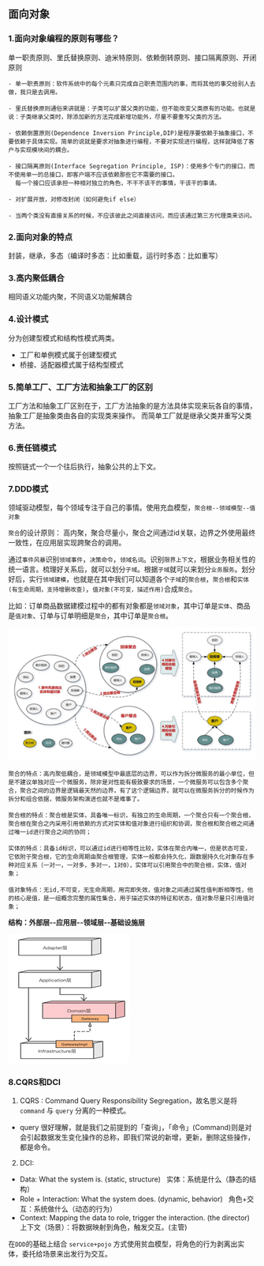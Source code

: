 ## 面向对象
### 1.面向对象编程的原则有哪些？
单一职责原则、里氏替换原则、迪米特原则、依赖倒转原则、接口隔离原则、开闭原则
````
- 单一职责原则：软件系统中的每个元素只完成自己职责范围内的事，而将其他的事交给别人去做，我只是去调用。

- 里氏替换原则通俗来讲就是：子类可以扩展父类的功能，但不能改变父类原有的功能。也就是说：子类继承父类时，除添加新的方法完成新增功能外，尽量不要重写父类的方法。

- 依赖倒置原则(Dependence Inversion Principle,DIP)是程序要依赖于抽象接口，不要依赖于具体实现。简单的说就是要求对抽象进行编程，不要对实现进行编程，这样就降低了客户与实现模块间的耦合。

- 接口隔离原则(Interface Segregation Principle, ISP)：使用多个专门的接口，而不使用单一的总接口，即客户端不应该依赖那些它不需要的接口。
  每一个接口应该承担一种相对独立的角色，不干不该干的事情，干该干的事请。

- 对扩展开放，对修改封闭（如何避免if else）

- 当两个类没有直接关系的时候，不应该彼此之间直接访问，而应该通过第三方代理类来访问。
````

### 2.面向对象的特点
封装，继承，多态（编译时多态：比如重载，运行时多态：比如重写）

### 3.高内聚低耦合
相同语义功能内聚，不同语义功能解耦合

### 4.设计模式
分为创建型模式和结构性模式两类。
- 工厂和单例模式属于创建型模式
- 桥接、适配器模式属于结构型模式

### 5.简单工厂、工厂方法和抽象工厂的区别
工厂方法和抽象工厂区别在于，工厂方法抽象的是方法具体实现来玩各自的事情，抽象工厂是抽象类由各自的实现类来操作。
而简单工厂就是继承父类并重写父类方法。

### 6.责任链模式
按照链式一个一个往后执行，抽象公共的上下文。

### 7.DDD模式
领域驱动模型，每个领域专注于自己的事情。使用充血模型，`聚合根--领域模型--值对象`   

`聚合`的设计原则： 高内聚，聚合尽量小，聚合之间通过id关联，边界之外使用最终一致性，在应用层实现跨聚合的调用。

通过`事件风暴`识别`领域事件`，`决策命令`，`领域名词`。识别`限界上下文`，根据业务相关性的统一语言。梳理好关系后，就可以划分`子域`。根据`子域`就可以来划分`业务服务`。划分好后，实行`领域建模`，也就是在其中我们可以知道各个`子域`的`聚合根`，`聚合根`和`实体(有生命周期，支持增删改查)`，`值对象(不可变，描述作用)`合成`聚合`。

比如：订单商品数据建模过程中的都有对象都是`领域对象`，其中订单是`实体`、商品是`值对象`、订单与订单明细是`聚合`，其中订单是`聚合根`。

<img src="./images/事件风暴.png">

````
聚合的特点：高内聚低耦合，是领域模型中最底层的边界，可以作为拆分微服务的最小单位，但是不建议单独对应一个微服务，除非是对性能有极致要求的场景，一个微服务可以包含多个聚合，聚合之间的边界是逻辑最天然的边界，有了这个逻辑边界，就可以在微服务拆分的时候作为拆分和组合依据，微服务架构演进也就不是难事了。

聚合根的特点：聚合根是实体，具备唯一标识，有独立的生命周期，一个聚合只有一个聚合根，聚合根在聚合之内采用引用依赖的方式对实体和值对象进行组织和协调，聚合根和聚合根之间通过唯一id进行聚合之间的协同；

实体的特点：具备id标识，可以通过id进行相等性比较，实体在聚合内唯一，但是状态可变，它依附于聚合根，它的生命周期由聚合根管理，实体一般都会持久化，跟数据持久化对象存在多种对应关系（一对一，一对多，多对一，1对0），实体可以引用聚合中的聚合根，实体，值对象；

值对象特点：无id,不可变，无生命周期，用完即失效，值对象之间通过属性值判断相等性，他的核心是值，是一组概念完整的属性集合，用于描述实体的特征和状态，值对象尽量只引用值对象；
````
<strong>
<p>结构：外部层--应用层--领域层--基础设施层</p>
</strong>

<img src="./images/ddd.png">

### 8.CQRS和DCI
1. CQRS : Command Query Responsibility Segregation，故名思义是将 `command` 与 `query` 分离的一种模式。
- query 很好理解，就是我们之前提到的「查询」，「命令」(Command)则是对会引起数据发生变化操作的总称，即我们常说的新增，更新，删除这些操作，都是命令。

2. DCI:
- Data: What the system is. (static, structure)   实体：系统是什么（静态的结构）
- Role + Interaction: What the system does. (dynamic, behavior)   角色+交互：系统做什么（动态的行为）
- Context: Mapping the data to role, trigger the interaction. (the director) 上下文（场景）：将数据映射到角色，触发交互。(主管)

在`DDD`的基础上结合 `service+pojo` 方式使用贫血模型，将角色的行为剥离出实体，委托给场景来出发行为交互。
